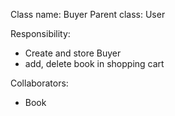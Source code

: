 Class name: Buyer
Parent class: User

Responsibility:
* Create and store Buyer
* add, delete book in shopping cart

Collaborators:
* Book